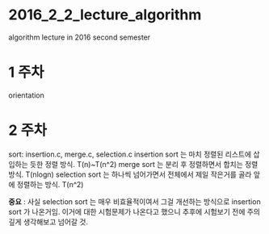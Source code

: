 # 2016_2_2_lecture_algorithm
algorithm lecture in 2016 second semester
# 1 주차
orientation
# 2 주차
sort: insertion.c, merge.c, selection.c
insertion sort 는 마치 정렬된 리스트에 삽입하는 듯한 정렬 방식. T(n)~T(n^2)
merge sort 는 분리 후 정렬하면서 합치는 정렬 방식. T(nlogn)
selection sort 는 하나씩 넘어가면서 전체에서 제일 작은거를 골라 앞에 정렬하는 방식. T(n^2)

__중요__ : 사실 selection sort 는 매우 비효율적이여서 그걸 개선하는 방식으로 insertion sort 가 나온거임. 이거에 대한 시험문제가 나온다고 했으니 추후에 시험보기 전에 주의 깊게 생각해보고 넘어갈 것.

